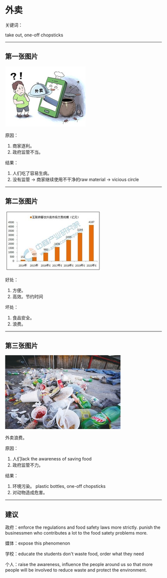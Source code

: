 # 外卖

关键词：

take out, one-off chopsticks

------

## 第一张图片

![](take_out1.jpg)

原因：

1. 商家逐利。
2. 政府监管不当。

结果：

1. 人们吃了容易生病。
2. 没有监管 -> 商家继续使用不干净的raw material -> vicious circle

------

## 第二张图片

![](take_out2.jpg)

好处：

1. 方便。
2. 高效。节约时间

坏处：

1. 食品安全。
2. 浪费。

------

## 第三张图片

![](take_out3.jpg)

外卖浪费。

原因：

1. 人们lack the awareness of saving food
2. 政府监管不力。

结果：

1. 环境污染。 plastic bottles, one-off chopsticks
2. 对动物造成危害。 

------

## 建议

政府：enforce the regulations and food safety laws more strictly. punish the businessmen who contributes a lot to the food satety problems more. 

媒体：expose this phenomenon

学校：educate the students don't waste food,  order what they need

个人：raise the awareness, influence the people around us so that more people will be involved to reduce waste and protect the environment.
